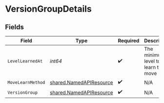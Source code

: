 # VersionGroupDetails


## Fields

| Field                                                                     | Type                                                                      | Required                                                                  | Description                                                               | Example                                                                   |
| ------------------------------------------------------------------------- | ------------------------------------------------------------------------- | ------------------------------------------------------------------------- | ------------------------------------------------------------------------- | ------------------------------------------------------------------------- |
| `LevelLearnedAt`                                                          | *int64*                                                                   | :heavy_check_mark:                                                        | The minimum level to learn the move                                       | 0                                                                         |
| `MoveLearnMethod`                                                         | [shared.NamedAPIResource](../../../pkg/models/shared/namedapiresource.md) | :heavy_check_mark:                                                        | N/A                                                                       |                                                                           |
| `VersionGroup`                                                            | [shared.NamedAPIResource](../../../pkg/models/shared/namedapiresource.md) | :heavy_check_mark:                                                        | N/A                                                                       |                                                                           |